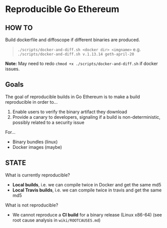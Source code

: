 # Reproducible Go Ethereum

## HOW TO

Build dockerfile and diffoscope if different binaries are produced.

> `./scripts/docker-and-diff.sh <docker dir> <imgname>`
> e.g. `./scripts/docker-and-diff.sh v.1.13.14 geth-april-20`

**Note:** May need to redo `chmod +x ./scripts/docker-and-diff.sh` if docker issues.

## Goals

The goal of reproducible builds in Go Ethereum is to make a build reproducible in order to...

1. Enable users to verify the binary artifact they download
2. Provide a canary to developers, signaling if a build is non-deterministic, possibly
   related to a security issue

For...

- Binary bundles (linux)
- Docker images (maybe)

## STATE

What is currently reproducible?

- **Local builds**, i.e. we can compile twice in Docker and get the same md5
- **Local Travis builds**, i.e. we can compile twice in travis and get the same md5

What is not reproducible?

- We cannot reproduce a **CI build** for a binary release (Linux x86-64) (see root cause analysis in `wiki/ROOTCAUSES.md`)
